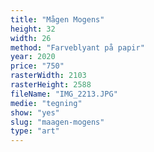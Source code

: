 ```yaml
---
title: "Mågen Mogens"
height: 32
width: 26
method: "Farveblyant på papir"
year: 2020
price: "750"
rasterWidth: 2103
rasterHeight: 2588
fileName: "IMG_2213.JPG"
medie: "tegning"
show: "yes"
slug: "maagen-mogens"
type: "art"
---
```


